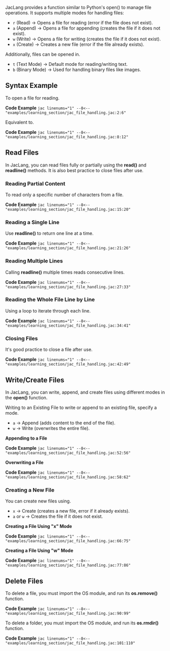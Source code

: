 JacLang provides a function similar to Python's open() to manage file operations. It supports multiple modes for handling files:

- `r` (Read) → Opens a file for reading (error if the file does not exist).
- `a` (Append) → Opens a file for appending (creates the file if it does not exist).
- `w` (Write) → Opens a file for writing (creates the file if it does not exist).
- `x` (Create) → Creates a new file (error if the file already exists).

Additionally, files can be opened in.

- `t` (Text Mode) → Default mode for reading/writing text.
- `b` (Binary Mode) → Used for handling binary files like images.

## Syntax Example

To open a file for reading.

**Code Example**
    ```jac linenums="1"
    --8<-- "examples/learning_section/jac_file_handling.jac:2:6"
    ```

Equivalent to.

**Code Example**
    ```jac linenums="1"
    --8<-- "examples/learning_section/jac_file_handling.jac:8:12"
    ```

## Read Files

In JacLang, you can read files fully or partially using the **read()** and **readline()** methods. It is also best practice to close files after use.

### Reading Partial Content

To read only a specific number of characters from a file.

**Code Example**
    ```jac linenums="1"
    --8<-- "examples/learning_section/jac_file_handling.jac:15:20"
    ```

### Reading a Single Line

Use **readline()** to return one line at a time.

**Code Example**
    ```jac linenums="1"
    --8<-- "examples/learning_section/jac_file_handling.jac:21:26"
    ```

### Reading Multiple Lines

Calling **readline()** multiple times reads consecutive lines.

**Code Example**
    ```jac linenums="1"
    --8<-- "examples/learning_section/jac_file_handling.jac:27:33"
    ```

### Reading the Whole File Line by Line

Using a loop to iterate through each line.

**Code Example**
    ```jac linenums="1"
    --8<-- "examples/learning_section/jac_file_handling.jac:34:41"
    ```

### Closing Files
It's good practice to close a file after use.

**Code Example**
    ```jac linenums="1"
    --8<-- "examples/learning_section/jac_file_handling.jac:42:49"
    ```

## Write/Create Files

In JacLang, you can write, append, and create files using different modes in the **open()** function.

Writing to an Existing File to write or append to an existing file, specify a mode.

- `a` → Append (adds content to the end of the file).
- `w` → Write (overwrites the entire file).

**Appending to a File**

**Code Example**
    ```jac linenums="1"
    --8<-- "examples/learning_section/jac_file_handling.jac:52:56"
    ```

**Overwriting a File**

**Code Example**
    ```jac linenums="1"
    --8<-- "examples/learning_section/jac_file_handling.jac:58:62"
    ```

### Creating a New File

You can create new files using.

- `x` → Create (creates a new file, error if it already exists).
- `a` or `w` → Creates the file if it does not exist.

**Creating a File Using "x" Mode**

**Code Example**
    ```jac linenums="1"
    --8<-- "examples/learning_section/jac_file_handling.jac:66:75"
    ```

**Creating a File Using "w" Mode**

**Code Example**
    ```jac linenums="1"
    --8<-- "examples/learning_section/jac_file_handling.jac:77:86"
    ```

## Delete Files

To delete a file, you must import the OS module, and run its **os.remove()** function.

**Code Example**
    ```jac linenums="1"
    --8<-- "examples/learning_section/jac_file_handling.jac:90:99"
    ```

To delete a folder, you must import the OS module, and run its **os.rmdir()** function.

**Code Example**
    ```jac linenums="1"
    --8<-- "examples/learning_section/jac_file_handling.jac:101:110"
    ```
